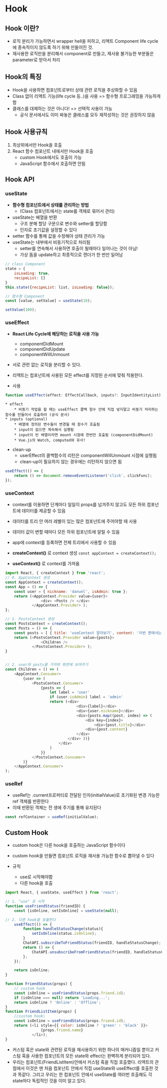 # Hook
## Hook 이란?
* 로직 분리가 가능하면서 wrapper hell을 피하고, 리액트 Component life cycle에 종속적이지 않도록 하기 위해 만들어진 것.
* 재사용한 로직만을 분리해서 component로 만들고, 재사용 불가능한 부분들은 parameter로 받아서 처리


## Hook의 특징
* Hook을 사용하면 컴포넌트로부터 상태 관련 로직을 추상화할 수 있음
* Class 없이 리액트 기능(life cycle 등..)을 사용 => 함수형 프로그래밍을 가능하게 함
* 클래스를 대체하는 것은 아니다! => 선택적 사용이 가능
	* 공식 문서에서도 이미 짜놓은 클래스를 모두 재작성하는 것은 권장하지 않음

## Hook 사용규칙
1.  최상위에서만 Hook을 호출
2. React 함수 컴포넌트 내에서만 Hook을 호출
	* custom Hook에서도 호출이 가능
	* JavaScript 함수에서 호출하면 안됨


## Hook API
### useState
* **함수형 컴포넌트에서 상태를 관리하는 방법**
	* (Class 컴포넌트에서는 state를 객체로 묶어서 관리)
* useState는 배열을 반환
	* 구조 분해 할당 구문으로 변수와 setter를 할당함
	* 인자로 초기값을 설정할 수 있다
* setter 함수를 통해 값을 수정해야 상태 관리가 가능
* useState는 내부에서 비동기적으로 처리됨
	* setter를 연속해서 사용하면 호출이 될때마다 일어나는 것이 아님!
	* 가상 돔을 update하고 최종적으로 렌더가 한 번만 일어남
``` javascript
// class Component
state = {
	isLoading: true,
	recipeList: []
}
this.state({recipeList: list, isLoading: false});

// 함수형 Component
const [value, setValue] = useState(10);

setValue(100);
```


### useEffect
* **React Life Cycle에 해당하는 로직을 사용 가능**
	* componentDidMount
	* componentDidUpdate
	* componentWillUnmount

* 서로 관련 없는 로직을 분리할 수 있다.
* 리액트는 컴포넌트에 사용된 모든 effect를 지정된 순서에 맞춰 적용한다.

* 사용
``` typescript
function useEffect(effect: EffectCallback, inputs?: InputIdentityList);
```
	* effect
		* 비동기 작업을 할 때는 useEffect 콜백 함수 안에 직접 넣지말고 비동기 처리하는 함수를 만들어서 호출하라 (공식 문서)
	* inputs (optional)
		* 배열에 정의된 변수들이 변경될 때 함수가 호출됨
		* input이 없으면 계속해서 실행됨
		* input이 빈 배열이라면 mount 시점에 한번만 호출됨 (componentDidMount)
		* Vue.js의 Watch, computed와 유사!

* clean-up
	* userEffect의 콜백함수의 리턴은 componentWillUnmount 시점에 실행됨
	* clean-up이 필요하지 않는 경우에는 리턴하지 않으면 됨
``` javascript
useEffect(() => {
	return () => document.removeEventListener('click', clickFunc);
});
```



### useContext
* context를 이용하면 단계마다 일일이 props를 넘겨주지 않고도 모든 하위 컴포넌트에 데이터를 제공할 수 있음

* 데이터를 트리 안 여러 레벨이 있는 많은 컴포넌트에 주어야할 때 사용
* 데이터 값이 변할 때마다 모든 하위 컴포넌트에 알릴 수 있음
* app에 context를 등록하면 전체 트리에서 사용할 수 있음


* **createContext()** 로 context 생성
	`const appContext = createContext();`
* **useContext()** 로 context를 가져옴
``` javascript
import React, { createContext } from 'react';
// 0. AppContext 생성
const AppContext = createContext();
const App = () => {
	const user = { nickname: 'danuel', isAdmin: true };
	return (<AppContext.Provider value={user}>
				<div> <Posts /> </div>
			</AppContext.Provider> );
};

// 1. PostsContext 생성
const PostsContext = createContext();
const Posts = () => {
	const posts = [ { title: 'useContext 알아보기', content: '이번 편에서는 React Context를 ...' } ];
	return (<PostsContext.Provider value={posts}>
				<Children />
			</PostsContext.Provider> );
}


// 2. user와 posts를 가져와 화면에 보여주기
const Children = () => (
	<AppContext.Consumer>
		{user => (
			<PostsContext.Consumer>
				{posts => {
					let label = 'user'
					if (user.isAdmin) label = 'admin'
					return (<div>
								<div>{label}</div>
								<div>{user.nickname}</div>
								<div>{posts.map((post, index) => (
									<div key={index}>
										<div>{post.title}</div>
									<div>{post.content}
								</div>
							</div> ))}
						</div>
					)
				}}
			</PostsContext.Consumer>
		)}
	</AppContext.Consumer>
);
```


### useRef
* useRef는 .current프로퍼티로 전달된 인자(initialValue)로 초기화된 변경 가능한 ref 객체를 반환한다
* 이때 반환된 객체는 전 생에 주기를 통해 유지된다
``` javascript
const refContainer = useRef(initialValue);
```



## Custom Hook
* custom hook은 다른 hook을 호출하는 JavaScript 함수이다
* custom hook을 만들면 컴포넌트 로직을 재사용 가능한 함수로 뽑아낼 수 있다

* 규칙
	* use로 시작해야함
	* 다른 hook을 호출
``` javascript
import React, { useState, useEffect } from 'react';

// 1. "use" 로 시작
function useFriendStatus(friendID) {
	const [isOnline, setIsOnline] = useState(null);

// 2. 다른 hook을 호출한다
	useEffect(() => {
		function handleStatusChange(status){
			setIsOnline(status.isOnline);
		}
		ChatAPI.subscribeToFriendStatus(friendID, handleStatusChange);
		return () => {
			ChatAPI.unsubscribeFromFriendStatus(friendID, handleStatusChange);
		};
	});

	return isOnline;
}
```

``` javascript
function FriendStatus(props) {
	// custom hook
	const isOnline = useFriendStatus(props.friend.id);
	if (isOnline === null) return 'Loading...';
	return isOnline ? 'Online' : 'Offline';
}
function FriendListItem(props) {
	//custom hook\
	const isOnline = useFriendStatus(props.friend.id);
	return (<li style={{ color: isOnline ? 'green' : 'black' }}>
				{props.friend.name}
			</li>);
}
```


* 커스텀 훅은 state와 관련된 로직을 재사용하기 위한 하나의 매커니즘일 뿐이고 커스텀 훅을 사용한 컴포넌트의 모든 state와 effect는 완벽하게 분리되어 있다.
* 우리는 컴포넌트(FriendListItem)안에서 커스텀 훅을 직접 호출했다. 리액트의 관점에서 이것은 맨 처음 컴포넌트 안에서 직접 useState와 useEffect를 호출한 것과 똑같다. 그리고 우리는 한 컴포넌트 안에서 useState를 여러번 호출해도 각 state마다 독립적인 것을 이미 알고 있다.





